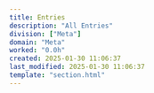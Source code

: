 ```yaml
---
title: Entries
description: "All Entries"
division: ["Meta"]
domain: "Meta"
worked: "0.0h"
created: 2025-01-30 11:06:37
last_modified: 2025-01-30 11:06:37
template: "section.html"
---
```

